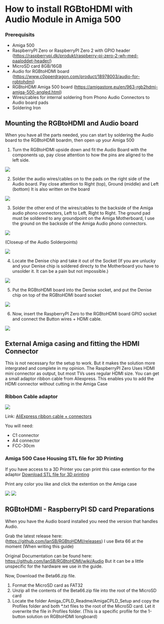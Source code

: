 How to install RGBtoHDMI with Audio Module in Amiga 500
=======================================================

### Prerequisits
* Amiga 500
* RaspberryPI Zero or RaspberryPI Zero 2 with GPIO header (https://raspberrypi.dk/produkt/raspberry-pi-zero-2-wh-med-paaloddet-header/)
* MicroSD card 8GB/16GB 
* Audio for RGBtoHDMI board (https://www.c0pperdragon.com/product/18978003/audio-for-rgbtohdmi)
* RGBtoHDMI Amiga 500 board (https://amigastore.eu/en/963-rgb2hdmi-amiga-500-angled.html)
* Wires/cables for internal soldering from Phono Audio Connectors to Audio board pads
* Soldering Iron


## Mounting the RGBtoHDMI and Audio board
When you have all the parts needed, you can start by soldering the Audio board to the RGBtoHDMI boardm, then open up your Amiga 500

1. Turn the RGBtoHDMI upside down and fit the Audio Board with the components up, pay close attention to how the pins are aligned to the left side.

![](images/IMG_0858_small.png)

2. Solder the audio wires/cables on to the pads on the right side of the Audio board. Pay close attention to Right (top), Ground (middle) and Left (bottom) It is also written on the board

![](images/IMG_0859_small.png)

3. Solder the other end of the wires/cables to the backside of the Amiga audio phono connectors, Left to Left, Right to Right. The ground pad must be soldered to any groundpoint on the Amiga Motherboard, I use the ground on the backside of the Amiga Audio phono connectors.

![](images/IMG_0861_small.png)

(Closeup of the Audio Solderpoints)

![](images/IMG_0860_small.png)

4. Locate the Denise chip and take it out of the Socket (If you are unlucky and your Denise chip is soldered directy to the Motherboard you have to unsolder it. It can be a pain but not impossible.)

![](images/IMG_0856_small.png)

5. Put the RGBtoHDMI board into the Denise socket, and put the Denise chip on top of the RGBtoHDMI board socket
   
![](images/IMG_0862_small.png)

6. Now, insert the RaspberryPI Zero to the RGBtoHDMI board GPIO socket and connect the Button wires + HDMI cable.

![](images/IMG_0864_small.png)


## External Amiga casing and fitting the HDMI Connector
This is not necessary for the setup to work. But it makes the solution more intergrated and complete in my opinion.
The RaspberryPI Zero Uses HDMI mini connector as output, but most TVs uses regular HDMI size.
You can get a small adaptor ribbon cable from Aliexpress. This enables you to add the HDMI connector without cutting in the Amiga Case

### Ribbon Cable adaptor
![](images/IMG_0867_small.png)

Link:
[AliExpress ribbon cable + connectors](https://www.aliexpress.com/item/1005002574813600.html?spm=a2g0o.productlist.main.2.7abd6542hBOBS7&aem_p4p_detail=20251015095948153267328409850002048388&algo_pvid=3460fa03-022a-49d2-b64a-87b6726ba168&algo_exp_id=3460fa03-022a-49d2-b64a-87b6726ba168-1&pdp_ext_f=%7B%22order%22%3A%22235%22%2C%22eval%22%3A%221%22%2C%22fromPage%22%3A%22search%22%7D&pdp_npi=6%40dis%21DKK%216.52%216.52%21%21%210.99%210.99%21%40211b628117605475885611803ef5ca%2112000021219964939%21sea%21DK%210%21ABX%211%210%21n_tag%3A-29910%3Bd%3Abb617586%3Bm03_new_user%3A-29895&curPageLogUid=pTbpCNBgR60L&utparam-url=scene%3Asearch%7Cquery_from%3A%7Cx_object_id%3A1005002574813600%7C_p_origin_prod%3A&search_p4p_id=20251015095948153267328409850002048388_1)

You will need:
* C1 connector
* A4 connector
* FCC-30cm


### Amiga 500 Case Housing STL file for 3D Printing
If you have access to a 3D Printer you can print this case extention for the adaptor
[Download STL file for 3D printing](https://www.printables.com/model/63688-rgbtohdmi-adapter-housing-for-amiga-500)

Print any color you like and click the extention on the Amiga case

![](images/IMG_0865_small.png)
![](images/IMG_0866_small.png)




## RGBtoHDMI - RaspberryPI SD card Preparations

When you have the Audio board installed you need the version that handles Audio.

Grab the latest release here: (https://github.com/IanSB/RGBtoHDMI/releases)
I use Beta 66 at the moment (When writing this guide)

Original Documentation can be found here: https://github.com/IanSB/RGBtoHDMI/wiki/Audio
But it can be a little unspecific for the hardware we use in the guide.

Now, Download the Beta66.zip file.

1. Format the MicroSD card as FAT32
2. Unzip all the contents of the Beta66.zip file into the root of the MicroSD card
3. Locate the folder Amiga_CPLD_Readme/AmigaCPLD_Setup and copy the Profiles folder and both *.txt files to the root of the MicroSD card. Let it overwrite the file in Profiles folder. (This is a specific profile for the 1-button solution on RGBtoHDMI longboard)




